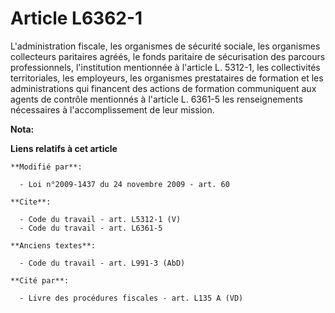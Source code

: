 # Article L6362-1

L'administration fiscale, les organismes de sécurité sociale, les organismes collecteurs paritaires agréés, le fonds
paritaire de sécurisation des parcours professionnels, l'institution mentionnée à l'article L. 5312-1, les collectivités
territoriales, les employeurs, les organismes prestataires de formation et les administrations qui financent des actions de
formation communiquent aux agents de contrôle mentionnés à l'article L. 6361-5 les renseignements nécessaires à
l'accomplissement de leur mission.

**Nota:**



**Liens relatifs à cet article**

	**Modifié par**:

	  - Loi n°2009-1437 du 24 novembre 2009 - art. 60

	**Cite**:

	  - Code du travail - art. L5312-1 (V)
	  - Code du travail - art. L6361-5

	**Anciens textes**:

	  - Code du travail - art. L991-3 (AbD)

	**Cité par**:

	  - Livre des procédures fiscales - art. L135 A (VD)
